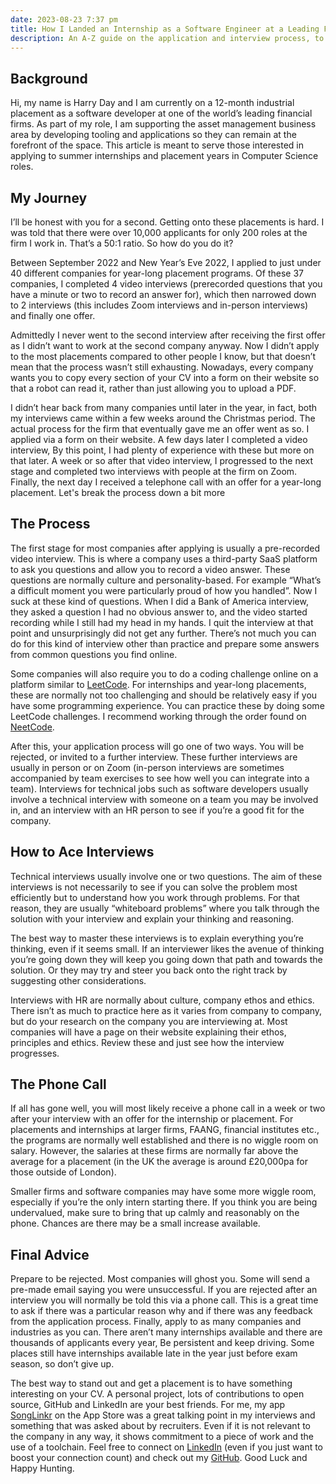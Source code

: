 ```yaml
---
date: 2023-08-23 7:37 pm
title: How I Landed an Internship as a Software Engineer at a Leading Financial Institution
description: An A-Z guide on the application and interview process, to land your first role in tech as an intern.
---
```

## Background

Hi, my name is Harry Day and I am currently on a 12-month industrial placement as a software developer at one of the world’s leading financial firms.
As part of my role, I am supporting the asset management business area by developing tooling and applications so they can remain at the forefront of the space.
This article is meant to serve those interested in applying to summer internships and placement years in Computer Science roles. 

## My Journey

I’ll be honest with you for a second. Getting onto these placements is hard. I was told that there were over 10,000 applicants for only 200 roles at the firm I work in. That’s a 50:1 ratio. So how do you do it?

Between September 2022 and New Year’s Eve 2022, I applied to just under 40 different companies for year-long placement programs. Of these 37 companies, I completed 4 video interviews (prerecorded questions that you have a minute or two to record an answer for), which then narrowed down to 2 interviews (this includes Zoom interviews and in-person interviews) and finally one offer. 

Admittedly I never went to the second interview after receiving the first offer as I didn’t want to work at the second company anyway.
Now I didn’t apply to the most placements compared to other people I know, but that doesn’t mean that the process wasn’t still exhausting. Nowadays, every company wants you to copy every section of your CV into a form on their website so that a robot can read it, rather than just allowing you to upload a PDF.

I didn’t hear back from many companies until later in the year, in fact, both my interviews came within a few weeks around the Christmas period. The actual process for the firm that eventually gave me an offer went as so. I applied via a form on their website. A few days later I completed a video interview, By this point, I had plenty of experience with these but more on that later. A week or so after that video interview, I progressed to the next stage and completed two interviews with people at the firm on Zoom. Finally, the next day I received a telephone call with an offer for a year-long placement.
Let's break the process down a bit more

## The Process

The first stage for most companies after applying is usually a pre-recorded video interview. This is where a company uses a third-party SaaS platform to ask you questions and allow you to record a video answer. These questions are normally culture and personality-based. For example “What’s a difficult moment you were particularly proud of how you handled”. Now I suck at these kind of questions. When I did a Bank of America interview, they asked a question I had no obvious answer to, and the video started recording while I still had my head in my hands. I quit the interview at that point and unsurprisingly did not get any further. There’s not much you can do for this kind of interview other than practice and prepare some answers from common questions you find online.

Some companies will also require you to do a coding challenge online on a platform similar to [LeetCode](https://leetcode.com). For internships and year-long placements, these are normally not too challenging and should be relatively easy if you have some programming experience. You can practice these by doing some LeetCode challenges. I recommend working through the order found on [NeetCode](https://neetcode.io/roadmap).

After this, your application process will go one of two ways. You will be rejected, or invited to a further interview. These further interviews are usually in person or on Zoom (in-person interviews are sometimes accompanied by team exercises to see how well you can integrate into a team). Interviews for technical jobs such as software developers usually involve a technical interview with someone on a team you may be involved in, and an interview with an HR person to see if you’re a good fit for the company.

## How to Ace Interviews

Technical interviews usually involve one or two questions. The aim of these interviews is not necessarily to see if you can solve the problem most efficiently but to understand how you work through problems. For that reason, they are usually “whiteboard problems” where you talk through the solution with your interview and explain your thinking and reasoning. 

The best way to master these interviews is to explain everything you’re thinking, even if it seems small. If an interviewer likes the avenue of thinking you’re going down they will keep you going down that path and towards the solution. Or they may try and steer you back onto the right track by suggesting other considerations.

Interviews with HR are normally about culture, company ethos and ethics. There isn’t as much to practice here as it varies from company to company, but do your research on the company you are interviewing at. Most companies will have a page on their website explaining their ethos, principles and ethics. Review these and just see how the interview progresses.

## The Phone Call

If all has gone well, you will most likely receive a phone call in a week or two after your interview with an offer for the internship or placement. For placements and internships at larger firms, FAANG, financial institutes etc., the programs are normally well established and there is no wiggle room on salary. However, the salaries at these firms are normally far above the average for a placement (in the UK the average is around £20,000pa for those outside of London). 

Smaller firms and software companies may have some more wiggle room, especially if you’re the only intern starting there. If you think you are being undervalued, make sure to bring that up calmly and reasonably on the phone. Chances are there may be a small increase available.

## Final Advice

Prepare to be rejected. Most companies will ghost you. Some will send a pre-made email saying you were unsuccessful. If you are rejected after an interview you will normally be told this via a phone call. This is a great time to ask if there was a particular reason why and if there was any feedback from the application process. Finally, apply to as many companies and industries as you can. There aren’t many internships available and there are thousands of applicants every year, Be persistent and keep driving. Some places still have internships available late in the year just before exam season, so don’t give up.

The best way to stand out and get a placement is to have something interesting on your CV. A personal project, lots of contributions to open source, GitHub and LinkedIn are your best friends. For me, my app [SongLinkr](https://songlinkr.harryday.xyz) on the App Store was a great talking point in my interviews and something that was asked about by recruiters. Even if it is not relevant to the company in any way, it shows commitment to a piece of work and the use of a toolchain.
Feel free to connect on [LinkedIn](https://www.linkedin.com/in/harrydayexe/) (even if you just want to boost your connection count) and check out my [GitHub](https://github.com/harrydayexe).
Good Luck and Happy Hunting.
